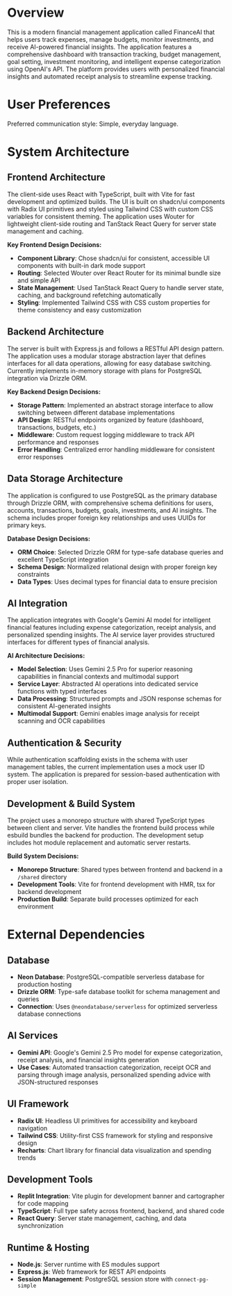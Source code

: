 # Overview

This is a modern financial management application called FinanceAI that helps users track expenses, manage budgets, monitor investments, and receive AI-powered financial insights. The application features a comprehensive dashboard with transaction tracking, budget management, goal setting, investment monitoring, and intelligent expense categorization using OpenAI's API. The platform provides users with personalized financial insights and automated receipt analysis to streamline expense tracking.

# User Preferences

Preferred communication style: Simple, everyday language.

# System Architecture

## Frontend Architecture

The client-side uses React with TypeScript, built with Vite for fast development and optimized builds. The UI is built on shadcn/ui components with Radix UI primitives and styled using Tailwind CSS with custom CSS variables for consistent theming. The application uses Wouter for lightweight client-side routing and TanStack React Query for server state management and caching.

**Key Frontend Design Decisions:**
- **Component Library**: Chose shadcn/ui for consistent, accessible UI components with built-in dark mode support
- **Routing**: Selected Wouter over React Router for its minimal bundle size and simple API
- **State Management**: Used TanStack React Query to handle server state, caching, and background refetching automatically
- **Styling**: Implemented Tailwind CSS with CSS custom properties for theme consistency and easy customization

## Backend Architecture  

The server is built with Express.js and follows a RESTful API design pattern. The application uses a modular storage abstraction layer that defines interfaces for all data operations, allowing for easy database switching. Currently implements in-memory storage with plans for PostgreSQL integration via Drizzle ORM.

**Key Backend Design Decisions:**
- **Storage Pattern**: Implemented an abstract storage interface to allow switching between different database implementations
- **API Design**: RESTful endpoints organized by feature (dashboard, transactions, budgets, etc.)
- **Middleware**: Custom request logging middleware to track API performance and responses
- **Error Handling**: Centralized error handling middleware for consistent error responses

## Data Storage Architecture

The application is configured to use PostgreSQL as the primary database through Drizzle ORM, with comprehensive schema definitions for users, accounts, transactions, budgets, goals, investments, and AI insights. The schema includes proper foreign key relationships and uses UUIDs for primary keys.

**Database Design Decisions:**
- **ORM Choice**: Selected Drizzle ORM for type-safe database queries and excellent TypeScript integration
- **Schema Design**: Normalized relational design with proper foreign key constraints
- **Data Types**: Uses decimal types for financial data to ensure precision

## AI Integration

The application integrates with Google's Gemini AI model for intelligent financial features including expense categorization, receipt analysis, and personalized spending insights. The AI service layer provides structured interfaces for different types of financial analysis.

**AI Architecture Decisions:**
- **Model Selection**: Uses Gemini 2.5 Pro for superior reasoning capabilities in financial contexts and multimodal support
- **Service Layer**: Abstracted AI operations into dedicated service functions with typed interfaces
- **Data Processing**: Structured prompts and JSON response schemas for consistent AI-generated insights
- **Multimodal Support**: Gemini enables image analysis for receipt scanning and OCR capabilities

## Authentication & Security

While authentication scaffolding exists in the schema with user management tables, the current implementation uses a mock user ID system. The application is prepared for session-based authentication with proper user isolation.

## Development & Build System

The project uses a monorepo structure with shared TypeScript types between client and server. Vite handles the frontend build process while esbuild bundles the backend for production. The development setup includes hot module replacement and automatic server restarts.

**Build System Decisions:**
- **Monorepo Structure**: Shared types between frontend and backend in a `/shared` directory
- **Development Tools**: Vite for frontend development with HMR, tsx for backend development
- **Production Build**: Separate build processes optimized for each environment

# External Dependencies

## Database
- **Neon Database**: PostgreSQL-compatible serverless database for production hosting
- **Drizzle ORM**: Type-safe database toolkit for schema management and queries
- **Connection**: Uses `@neondatabase/serverless` for optimized serverless database connections

## AI Services
- **Gemini API**: Google's Gemini 2.5 Pro model for expense categorization, receipt analysis, and financial insights generation
- **Use Cases**: Automated transaction categorization, receipt OCR and parsing through image analysis, personalized spending advice with JSON-structured responses

## UI Framework
- **Radix UI**: Headless UI primitives for accessibility and keyboard navigation
- **Tailwind CSS**: Utility-first CSS framework for styling and responsive design
- **Recharts**: Chart library for financial data visualization and spending trends

## Development Tools
- **Replit Integration**: Vite plugin for development banner and cartographer for code mapping
- **TypeScript**: Full type safety across frontend, backend, and shared code
- **React Query**: Server state management, caching, and data synchronization

## Runtime & Hosting
- **Node.js**: Server runtime with ES modules support
- **Express.js**: Web framework for REST API endpoints
- **Session Management**: PostgreSQL session store with `connect-pg-simple`
